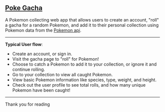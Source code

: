 ## [Poke Gacha](https://pokegacha.onrender.com)

A Pokemon collecting web app that allows users to create an account, "roll" a gacha for a random Pokemon, and add it to their personal collection using Pokemon data from the [Pokemon api](https://pokeapi.co/).

---

**Typical User flow**:

- Create an account, or sign in.
- Visit the gacha page to "roll" for Pokemon!
- Choose to catch a Pokemon to add it to your collection, or ignore it and continue rolling.
- Go to your collection to view all caught Pokemon.
- View basic Pokemon information like species, type, weight, and height.
- Check out the user profile to see total rolls, and how many unique Pokemon have been caught!

---

Thank you for reading
